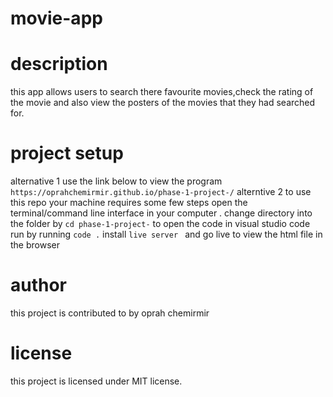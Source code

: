 # movie-app
# description
this app allows users to search there favourite movies,check the rating of the movie and also view the posters of the movies that they had searched for.

# project setup
alternative 1
use the link below to view the program
`https://oprahchemirmir.github.io/phase-1-project-/`
alterntive 2
to use this repo your machine requires some few steps
 open the terminal/command line interface in your computer .
change directory into the folder by
 `cd phase-1-project-`
 to open the code in visual studio code run by running 
 `code .`
install `live server ` and go live to view the html file in the browser

# author
this project is contributed to by 
oprah chemirmir
# license
this project is licensed under
MIT license.
